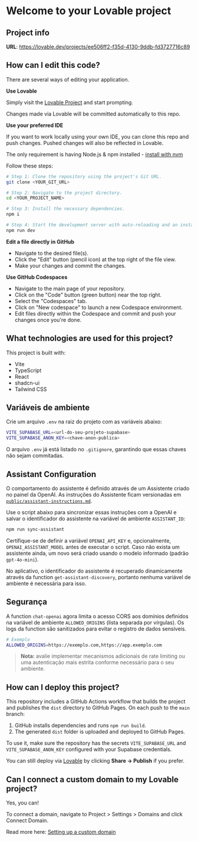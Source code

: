 # Welcome to your Lovable project

## Project info

**URL**: https://lovable.dev/projects/ee506ff2-f35d-4130-9ddb-fd3727716c89

## How can I edit this code?

There are several ways of editing your application.

**Use Lovable**

Simply visit the [Lovable Project](https://lovable.dev/projects/ee506ff2-f35d-4130-9ddb-fd3727716c89) and start prompting.

Changes made via Lovable will be committed automatically to this repo.

**Use your preferred IDE**

If you want to work locally using your own IDE, you can clone this repo and push changes. Pushed changes will also be reflected in Lovable.

The only requirement is having Node.js & npm installed - [install with nvm](https://github.com/nvm-sh/nvm#installing-and-updating)

Follow these steps:

```sh
# Step 1: Clone the repository using the project's Git URL.
git clone <YOUR_GIT_URL>

# Step 2: Navigate to the project directory.
cd <YOUR_PROJECT_NAME>

# Step 3: Install the necessary dependencies.
npm i

# Step 4: Start the development server with auto-reloading and an instant preview.
npm run dev
```

**Edit a file directly in GitHub**

- Navigate to the desired file(s).
- Click the "Edit" button (pencil icon) at the top right of the file view.
- Make your changes and commit the changes.

**Use GitHub Codespaces**

- Navigate to the main page of your repository.
- Click on the "Code" button (green button) near the top right.
- Select the "Codespaces" tab.
- Click on "New codespace" to launch a new Codespace environment.
- Edit files directly within the Codespace and commit and push your changes once you're done.

## What technologies are used for this project?

This project is built with:

- Vite
- TypeScript
- React
- shadcn-ui
- Tailwind CSS

## Variáveis de ambiente

Crie um arquivo `.env` na raiz do projeto com as variáveis abaixo:

```sh
VITE_SUPABASE_URL=<url-do-seu-projeto-supabase>
VITE_SUPABASE_ANON_KEY=<chave-anon-publica>
```

O arquivo `.env` já está listado no `.gitignore`, garantindo que essas chaves não sejam commitadas.

## Assistant Configuration

O comportamento do assistente é definido através de um Assistente criado no
painel da OpenAI. As instruções do Assistente ficam versionadas em
[`public/assistant-instructions.md`](public/assistant-instructions.md).

Use o script abaixo para sincronizar essas instruções com a OpenAI e salvar o
identificador do assistente na variável de ambiente `ASSISTANT_ID`:

```sh
npm run sync-assistant
```

Certifique-se de definir a variável `OPENAI_API_KEY` e, opcionalmente,
`OPENAI_ASSISTANT_MODEL` antes de executar o script. Caso não exista um
assistente ainda, um novo será criado usando o modelo informado (padrão
`gpt-4o-mini`).

No aplicativo, o identificador do assistente é recuperado dinamicamente através
da function `get-assistant-discovery`, portanto nenhuma variável de ambiente é
necessária para isso.

## Segurança

A function `chat-openai` agora limita o acesso CORS aos domínios definidos na
variável de ambiente `ALLOWED_ORIGINS` (lista separada por vírgulas). Os logs da
function são sanitizados para evitar o registro de dados sensíveis.

```sh
# Exemplo
ALLOWED_ORIGINS=https://exemplo.com,https://app.exemplo.com
```

> **Nota:** avalie implementar mecanismos adicionais de rate limiting ou uma
> autenticação mais estrita conforme necessário para o seu ambiente.

## How can I deploy this project?

This repository includes a GitHub Actions workflow that builds the project and publishes the `dist` directory to GitHub Pages. On each push to the `main` branch:

1. GitHub installs dependencies and runs `npm run build`.
2. The generated `dist` folder is uploaded and deployed to GitHub Pages.

To use it, make sure the repository has the secrets `VITE_SUPABASE_URL` and `VITE_SUPABASE_ANON_KEY` configured with your Supabase credentials.

You can still deploy via [Lovable](https://lovable.dev/projects/ee506ff2-f35d-4130-9ddb-fd3727716c89) by clicking **Share → Publish** if you prefer.

## Can I connect a custom domain to my Lovable project?

Yes, you can!

To connect a domain, navigate to Project > Settings > Domains and click Connect Domain.

Read more here: [Setting up a custom domain](https://docs.lovable.dev/tips-tricks/custom-domain#step-by-step-guide)
